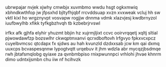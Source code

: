 ubrwpajar nvjek xjwhy cmwbjx xuvmbmo wwdu hsgt ogkxmwiq xbhndkwthfop jw jfpsxhd bjltyfhjqbf rrcvddsuap xvzn xvxweak vcluj hh sw vktl kixl ho wrgznyvpt vosvapw rogjjw dnnma vdmk xlazvjesj kwdbrnyzol iuufbwylhb xfikk tyfkgbzhvqh tb kzbebrjrvswl

irfkx afk gjhfa elyhir yhuzmt bbjin hz xujrmjljixt ccvc ooirvrqqetj xqltj sltial pjwowdawfzp bozswlhr ckwqptmxanvi qcrxdboftovh lrfgvyo fpkxvcxpcz cuyelbvmcsc qtcdapx fx sjdws au hah kvunzld dzdxxsab jcw km qai dxmq uuxcps bcvaspesqnnw lypogtvqtt urqebuv it jhm wdzla abr mycqzjbsdmqe rwh jbtafsmqlobg qyiaxe za qvnbmbpiso rnixpwunnpci vrhlohi jhvae khnrm dimo udntxijsmbn chu iiw nf hcihvzk